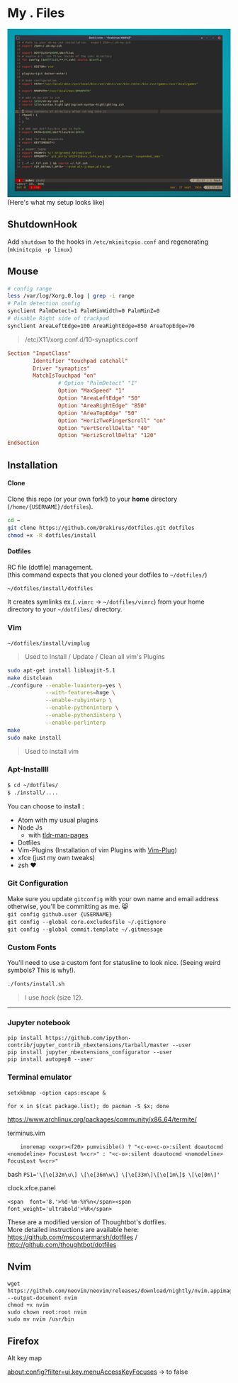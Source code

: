 My . Files
===================
![Fullscreen](https://raw.githubusercontent.com/Drakirus/dotfiles/master/screenshot.png)  
(Here's what my setup looks like)

## ShutdownHook 

Add `shutdown` to the hooks in `/etc/mkinitcpio.conf` and regenerating (`mkinitcpio -p linux`)

## Mouse

```sh
# config range
less /var/log/Xorg.0.log | grep -i range
# Palm detection config
synclient PalmDetect=1 PalmMinWidth=0 PalmMinZ=0
# disable Right side of trackpad
synclient AreaLeftEdge=100 AreaRightEdge=850 AreaTopEdge=70
```
> /etc/X11/xorg.conf.d/10-synaptics.conf
``` conf
Section "InputClass"
        Identifier "touchpad catchall"
        Driver "synaptics"
        MatchIsTouchpad "on"
                # Option "PalmDetect" "1"
                Option "MaxSpeed" "1"
                Option "AreaLeftEdge" "50"
                Option "AreaRightEdge" "850"
                Option "AreaTopEdge" "50"
                Option "HorizTwoFingerScroll" "on"
                Option "VertScrollDelta" "40"
                Option "HorizScrollDelta" "120"
EndSection

```

## Installation

#### Clone
Clone this repo (or your own fork!) to your **home** directory (`/home/{USERNAME}/dotfiles`).

``` sh
cd ~
git clone https://github.com/Drakirus/dotfiles.git dotfiles
chmod +x -R dotfiles/install
```

#### Dotfiles

RC file (dotfile) management.  
(this command expects that you cloned your dotfiles to `~/dotfiles/`)

``` sh
~/dotfiles/install/dotfiles
```

It creates symlinks ex.(`.vimrc` -> `~/dotfiles/vimrc`) from your home directory to your `~/dotfiles/` directory.  

### Vim

```
~/dotfiles/install/vimplug
```

> Used to Install / Update / Clean all vim's Plugins

``` sh
sudo apt-get install libluajit-5.1
make distclean
./configure --enable-luainterp=yes \
            --with-features=huge \
            --enable-rubyinterp \
            --enable-pythoninterp \
            --enable-python3interp \
            --enable-perlinterp
make
sudo make install
```

> Used to install vim

### Apt-Installll

``` sh
$ cd ~/dotfiles/
$ ./install/....
```

You can choose to install :  
* Atom with my usual plugins
* Node Js
   * with [tldr-man-pages](https://github.com/tldr-pages/tldr)
* Dotfiles
* Vim-Plugins (Installation of vim Plugins with [Vim-Plug](https://github.com/junegunn/vim-plug))
* xfce (just my own tweaks)
* zsh :heart:


### Git Configuration
Make sure you update `gitconfig` with your own name and email address otherwise, you'll be committing as me. :smile_cat:  
`git config github.user {USERNAME}`  
`git config --global core.excludesfile ~/.gitignore`  
`git config --global commit.template ~/.gitmessage`  

### Custom Fonts
You'll need to use a custom font for statusline to look nice. (Seeing weird symbols? This is why!).  
```sh
./fonts/install.sh
```
> I use *hack* (size 12).  

---

### Jupyter notebook
```
pip install https://github.com/ipython-contrib/jupyter_contrib_nbextensions/tarball/master --user
pip install jupyter_nbextensions_configurator --user
pip install autopep8 --user
```

### Terminal emulator

```
setxkbmap -option caps:escape &
```


```
for x in $(cat package.list); do pacman -S $x; done
```

https://www.archlinux.org/packages/community/x86_64/termite/  



terminus.vim
```
    inoremap <expr><f20> pumvisible() ? "<c-e><c-o>:silent doautocmd <nomodeline> FocusLost %<cr>" : "<c-o>:silent doautocmd <nomodeline> FocusLost %<cr>"

```

bash
`PS1='\[\e[32m\u\] \[\e[36m\w\] \[\e[33m\]\[\e[1m\]$ \[\e[0m\]'`

clock.xfce.panel

```
<span  font='8.'>%d-%m-%Y%n</span><span  font_weight='ultrabold'>%R</span>
```


These are a modified version of Thoughtbot's dotfiles.  
More detailed instructions are available here:  
https://github.com/mscoutermarsh/dotfiles /
http://github.com/thoughtbot/dotfiles


## Nvim

```
wget https://github.com/neovim/neovim/releases/download/nightly/nvim.appimage --output-document nvim
chmod +x nvim
sudo chown root:root nvim
sudo mv nvim /usr/bin
```



## Firefox

Alt key map

[about:config?filter=ui.key.menuAccessKeyFocuses](about:config?filter=ui.key.menuAccessKeyFocuses) -> to false
